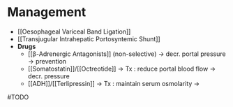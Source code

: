 # Management
- [[Oesophageal Variceal Band Ligation]]
- [[Transjugular Intrahepatic Portosyntemic Shunt]]
- **Drugs**
	- [[β-Adrenergic Antagonists]] (non-selective) -> decr. portal pressure -> prevention
	- [[Somatostatin]]/[[Octreotide]] -> Tx : reduce portal blood flow -> decr. pressure
	- [[ADH]]/[[Terlipressin]] -> Tx : maintain serum osmolarity ->

#TODO